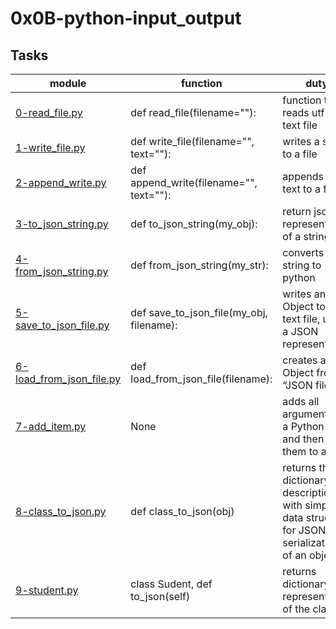 # 0x0B-python-input_output



## Tasks
| module | function | duty |
| ------ | -------- | ---- |
| [0-read_file.py](0-read_file.py) | def read_file(filename=""): | function that reads utf-8 text file |
| [1-write_file.py](1-write_file.py) | def write_file(filename="", text=""): | writes a string to a file |
| [2-append_write.py](2-append_write.py) | def append_write(filename="", text=""): | appends a text to a file |
| [3-to_json_string.py](3-to_json_string.py) | def to_json_string(my_obj): | return json representation of a string |
| [4-from_json_string.py](4-from_json_string.py) | def from_json_string(my_str): | converts json string to python |
| [5-save_to_json_file.py](5-save_to_json_file.py) | def save_to_json_file(my_obj, filename): | writes an Object to a text file, using a JSON representation |
| [6-load_from_json_file.py](6-load_from_json_file.py) | def load_from_json_file(filename): | creates an Object from a “JSON file” |
| [7-add_item.py](7-add_item.py) | None | adds all arguments to a Python list, and then save them to a file |
| [8-class_to_json.py](8-class_to_json.py) | def class_to_json(obj) | returns the dictionary description with simple data structure for JSON serialization of an object |
| [9-student.py](9-student.py) | class Sudent, def to_json(self) | returns dictionary representation of the class |